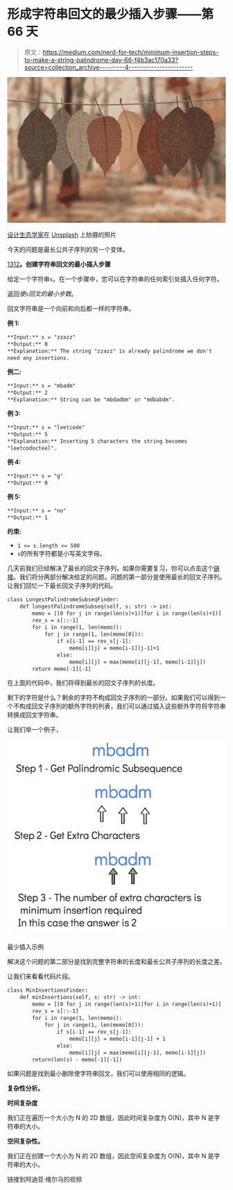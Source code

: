 # 形成字符串回文的最少插入步骤——第 66 天

> 原文：<https://medium.com/nerd-for-tech/minimum-insertion-steps-to-make-a-string-palindrome-day-66-f4b3ac170a33?source=collection_archive---------4----------------------->

![](img/47eb9f66956e77ddde2dc3db0fc7b6eb.png)

[设计生态学家](https://unsplash.com/@designecologist?utm_source=medium&utm_medium=referral)在 [Unsplash](https://unsplash.com?utm_source=medium&utm_medium=referral) 上拍摄的照片

今天的问题是最长公共子序列的另一个变体。

[1312](https://leetcode.com/problems/minimum-insertion-steps-to-make-a-string-palindrome/)**。创建字符串回文的最小插入步骤**

给定一个字符串`s`。在一个步骤中，您可以在字符串的任何索引处插入任何字符。

返回*使`s`回文的最小步数*。

回文字符串是一个向前和向后都一样的字符串。

**例 1:**

```
**Input:** s = "zzazz"
**Output:** 0
**Explanation:** The string "zzazz" is already palindrome we don't need any insertions.
```

**例二:**

```
**Input:** s = "mbadm"
**Output:** 2
**Explanation:** String can be "mbdadbm" or "mdbabdm".
```

**例 3:**

```
**Input:** s = "leetcode"
**Output:** 5
**Explanation:** Inserting 5 characters the string becomes "leetcodocteel".
```

**例 4:**

```
**Input:** s = "g"
**Output:** 0
```

**例 5:**

```
**Input:** s = "no"
**Output:** 1
```

**约束:**

*   `1 <= s.length <= 500`
*   `s`的所有字符都是小写英文字母。

几天前我们已经解决了最长的回文子序列。如果你需要复习，你可以点击这个[链接](https://atharayil.medium.com/longest-palindromic-subsequence-day-63-python-b5da4959c2a5)。我们将分两部分解决给定的问题。问题的第一部分是使用最长的回文子序列。让我们回忆一下最长回文子序列的代码。

```
class LongestPalindromeSubseqFinder:
    def longestPalindromeSubseq(self, s: str) -> int:
        memo = [[0 for j in range(len(s)+1)]for i in range(len(s)+1)]
        rev_s = s[::-1]
        for i in range(1, len(memo)):
            for j in range(1, len(memo[0])):
                if s[i-1] == rev_s[j-1]:
                    memo[i][j] = memo[i-1][j-1]+1
                else:
                    memo[i][j] = max(memo[i][j-1], memo[i-1][j])
        return memo[-1][-1]
```

在上面的代码中，我们将得到最长的回文子序列的长度。

剩下的字符是什么？剩余的字符不构成回文子序列的一部分。如果我们可以得到一个不构成回文子序列的额外字符的列表，我们可以通过插入这些额外字符将字符串转换成回文字符串。

让我们举一个例子，

![](img/cfcbc861741fde7e186fd1da0719ef29.png)

最少插入示例

解决这个问题的第二部分是找到完整字符串的长度和最长公共子序列的长度之差。

让我们来看看代码片段。

```
class MinInsertionsFinder:
    def minInsertions(self, s: str) -> int:
        memo = [[0 for j in range(len(s)+1)]for i in range(len(s)+1)]
        rev_s = s[::-1]
        for i in range(1, len(memo)):
            for j in range(1, len(memo[0])):
                if s[i-1] == rev_s[j-1]:
                    memo[i][j] = memo[i-1][j-1] + 1
                else:
                    memo[i][j] = max(memo[i][j-1], memo[i-1][j])
        return(len(s) - memo[-1][-1])
```

如果问题是找到最小删除使字符串回文，我们可以使用相同的逻辑。

**复杂性分析。**

**时间复杂度**

我们正在遍历一个大小为 N 的 2D 数组，因此时间复杂度为 O(N)，其中 N 是字符串的大小。

**空间复杂性。**

我们正在创建一个大小为 N 的 2D 数组，因此空间复杂度为 O(N)，其中 N 是字符串的大小。

链接到阿迪亚·维尔马的视频